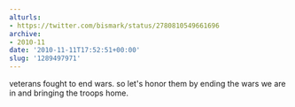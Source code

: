```yaml
---
alturls:
- https://twitter.com/bismark/status/2780810549661696
archive:
- 2010-11
date: '2010-11-11T17:52:51+00:00'
slug: '1289497971'
---
```


veterans fought to end wars.  so let's honor them by ending the wars we are in and bringing the troops home.

